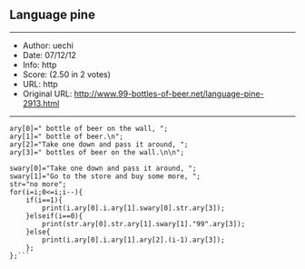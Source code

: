 
## Language pine ##
---
- Author: uechi
- Date: 07/12/12
- Info: http
- Score:  (2.50 in 2 votes)
- URL: http
- Original URL: http://www.99-bottles-of-beer.net/language-pine-2913.html
---

```i=99;
ary[0]=" bottle of beer on the wall, ";
ary[1]=" bottle of beer.\n";
ary[2]="Take one down and pass it around, ";
ary[3]=" bottles of beer on the wall.\n\n";

swary[0]="Take one down and pass it around, ";
swary[1]="Go to the store and buy some more, ";
str="no more";
for(i=i;0<=i;i--){
	if(i==1){
		print(i.ary[0].i.ary[1].swary[0].str.ary[3]);
	}elseif(i==0){
		print(str.ary[0].str.ary[1].swary[1]."99".ary[3]);
	}else{
		print(i.ary[0].i.ary[1].ary[2].(i-1).ary[3]);
	};
};```